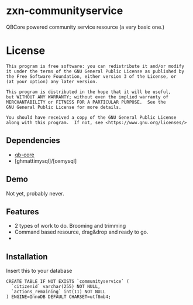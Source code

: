 # zxn-communityservice
QBCore powered community service resource (a very basic one.)

# License

    This program is free software: you can redistribute it and/or modify
    it under the terms of the GNU General Public License as published by
    the Free Software Foundation, either version 3 of the License, or
    (at your option) any later version.

    This program is distributed in the hope that it will be useful,
    but WITHOUT ANY WARRANTY; without even the implied warranty of
    MERCHANTABILITY or FITNESS FOR A PARTICULAR PURPOSE.  See the
    GNU General Public License for more details.

    You should have received a copy of the GNU General Public License
    along with this program.  If not, see <https://www.gnu.org/licenses/>

## Dependencies
- [qb-core](https://github.com/qbcore-framework/qb-core)
- [ghmattimysql]/[oxmysql]

## Demo
Not yet, probably never.

## Features
- 2 types of work to do. Brooming and trimming
- Command based resource, drag&drop and ready to go.
-

## Installation
Insert this to your database
```
CREATE TABLE IF NOT EXISTS `communityservice` (
  `citizenid` varchar(255) NOT NULL,
  `actions_remaining` int(11) NOT NULL
) ENGINE=InnoDB DEFAULT CHARSET=utf8mb4;
```
